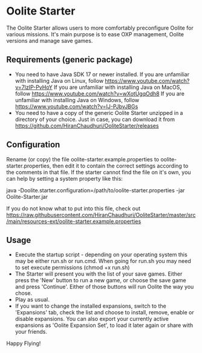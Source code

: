 # Oolite Starter

The Oolite Starter allows users to more comfortably preconfigure Oolite
for various missions. It's main purpose is to ease OXP management, Oolite versions
and manage save games.

## Requirements (generic package)

* You need to have Java SDK 17 or newer installed. 
  If you are unfamiliar with installing Java on Linux, follow
  https://www.youtube.com/watch?v=7lzIP-PvHoY
  If you are unfamiliar with installing Java on MacOS, follow
  https://www.youtube.com/watch?v=wXotUgqOdh8
  If you are unfamiliar with installing Java on Windows, follow
  https://www.youtube.com/watch?v=IJ-PJbvJBGs
* You need to have a copy of the generic Oolite Starter unzipped in a directory of
  your choice. Just in case, you can download it from
  https://github.com/HiranChaudhuri/OoliteStarter/releases

## Configuration

Rename (or copy) the file oolite-starter.example.properties to 
oolite-starter.properties, then edit it to contain the correct settings according
to the comments in that file. If the starter cannot find the file on it's own,
you can help by setting a system property like this:

java -Doolite.starter.configuration=/path/to/oolite-starter.properties -jar Oolite-Starter.jar

If you do not know what to put into this file, check out
https://raw.githubusercontent.com/HiranChaudhuri/OoliteStarter/master/src/main/resources-ext/oolite-starter.example.properties

## Usage

* Execute the startup script - depending on your operating system this may be
  either run.sh or run.cmd. When going for run.sh you may need to set execute
  permissions (chmod +x run.sh)
* The Starter will present you with the list of your save games. Either press
  the 'New' button to run a new game, or choose the save game and press 'Continue'.
  Either of those buttons will run Oolite the way you chose.
* Play as usual.
* If you want to change the installed expansions, switch to the 'Expansions' tab,
  check the list and choose to install, remove, enable or disable expansions.
  You can also export your currently active expansions as 'Oolite Expansion Set',
  to load it later again or share with your friends.

Happy Flying!